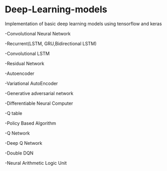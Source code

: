# Deep-Learning-models

Implementation of basic deep learning models using tensorflow and keras

-Convolutional Neural Network

-Recurrent(LSTM, GRU,Bidirectional LSTM)

-Convolutional LSTM

-Residual Network

-Autoencoder

-Variational AutoEncoder

-Generative adversarial network

-Differentiable Neural Computer

-Q table

-Policy Based Algorithm

-Q Network

-Deep Q Network

-Double DQN

-Neural Arithmetic Logic Unit





